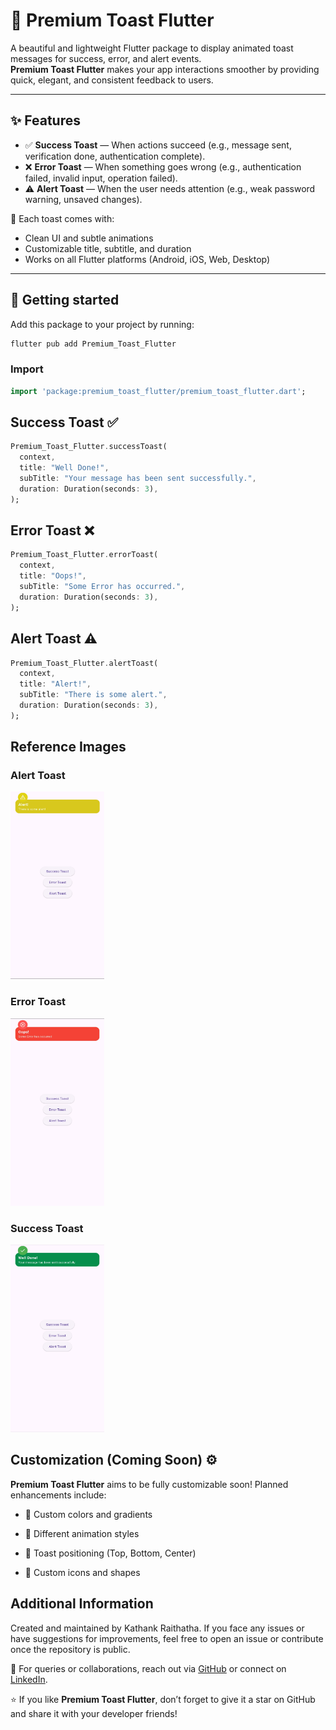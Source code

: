 # 🧈 Premium Toast Flutter

A beautiful and lightweight Flutter package to display animated toast messages for success, error, and alert events.  
**Premium Toast Flutter** makes your app interactions smoother by providing quick, elegant, and consistent feedback to users.

---

## ✨ Features

- ✅ **Success Toast** — When actions succeed (e.g., message sent, verification done, authentication complete).
- ❌ **Error Toast** — When something goes wrong (e.g., authentication failed, invalid input, operation failed).
- ⚠️ **Alert Toast** — When the user needs attention (e.g., weak password warning, unsaved changes).

🎨 Each toast comes with:
- Clean UI and subtle animations
- Customizable title, subtitle, and duration
- Works on all Flutter platforms (Android, iOS, Web, Desktop)

---

## 🚀 Getting started

Add this package to your project by running:

```bash
flutter pub add Premium_Toast_Flutter
```
### Import
```dart
import 'package:premium_toast_flutter/premium_toast_flutter.dart';
```
## Success Toast ✅
```dart
Premium_Toast_Flutter.successToast(
  context,
  title: "Well Done!",
  subTitle: "Your message has been sent successfully.",
  duration: Duration(seconds: 3),
);
```
## Error Toast ❌
```dart
Premium_Toast_Flutter.errorToast(
  context,
  title: "Oops!",
  subTitle: "Some Error has occurred.",
  duration: Duration(seconds: 3),
);
```
## Alert Toast ⚠️
```dart
Premium_Toast_Flutter.alertToast(
  context,
  title: "Alert!",
  subTitle: "There is some alert.",
  duration: Duration(seconds: 3),
);
```
## Reference Images
### Alert Toast
<img alt="Alert Toast" height="300" src="https://raw.githubusercontent.com/kathankraithatha/Premium-Toast-Flutter/main/lib/Image%20Assets/Alert%20Toast.jpg" title="Alert Toast" width="150"/>

### Error Toast

<img alt="Error Toast" height="300" src="https://raw.githubusercontent.com/kathankraithatha/Premium-Toast-Flutter/main/lib/Image%20Assets/Error%20Toast.jpg" title="Error Toast" width="150"/>

### Success Toast
<img alt="Success Toast" height="300" src="https://raw.githubusercontent.com/kathankraithatha/Premium-Toast-Flutter/main/lib/Image%20Assets/Success%20Toast.jpg" title="Success Toast" width="150"/>

## Customization (Coming Soon) ⚙️
**Premium Toast Flutter** aims to be fully customizable soon!
Planned enhancements include:

- 🎨 Custom colors and gradients

- 🔄 Different animation styles

- 📍 Toast positioning (Top, Bottom, Center)

- 🔔 Custom icons and shapes

## Additional Information
Created and maintained by Kathank Raithatha.
If you face any issues or have suggestions for improvements, feel free to open an issue or contribute once the repository is public.

📩 For queries or collaborations, reach out via [GitHub](https://github.com/kathankraithatha/Premium-Toast-Flutter) or connect on [LinkedIn](https://www.linkedin.com/in/kathank/).

⭐️ If you like **Premium Toast Flutter**, don’t forget to give it a star on GitHub and share it with your developer friends!